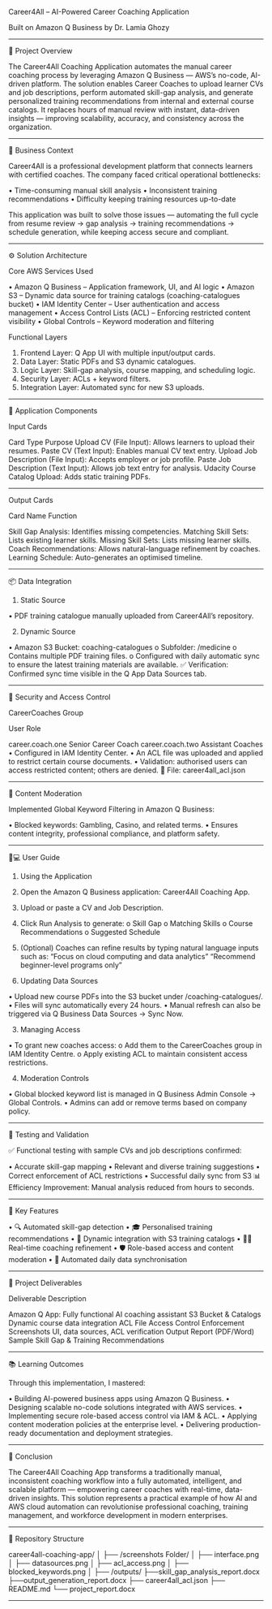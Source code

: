 Career4All – AI-Powered Career Coaching Application

Built on Amazon Q Business by Dr. Lamia Ghozy
________________________________________
🚀 Project Overview

The Career4All Coaching Application automates the manual career coaching process by leveraging Amazon Q Business — AWS’s no-code, AI-driven platform.
The solution enables Career Coaches to upload learner CVs and job descriptions, perform automated skill-gap analysis, and generate personalized training recommendations from internal and external course catalogs.
It replaces hours of manual review with instant, data-driven insights — improving scalability, accuracy, and consistency across the organization.
________________________________________
🏢 Business Context

Career4All is a professional development platform that connects learners with certified coaches. The company faced critical operational bottlenecks:

•	Time-consuming manual skill analysis
•	Inconsistent training recommendations
•	Difficulty keeping training resources up-to-date

This application was built to solve those issues — automating the full cycle from resume review → gap analysis → training recommendations → schedule generation, while keeping access secure and compliant.
________________________________________
⚙️ Solution Architecture

Core AWS Services Used

•	Amazon Q Business – Application framework, UI, and AI logic
•	Amazon S3 – Dynamic data source for training catalogs (coaching-catalogues bucket)
•	IAM Identity Center – User authentication and access management
•	Access Control Lists (ACL) – Enforcing restricted content visibility
•	Global Controls – Keyword moderation and filtering

Functional Layers

1.	Frontend Layer: Q App UI with multiple input/output cards.
2.	Data Layer: Static PDFs and S3 dynamic catalogues.
3.	Logic Layer: Skill-gap analysis, course mapping, and scheduling logic.
4.	Security Layer: ACLs + keyword filters.
5.	Integration Layer: Automated sync for new S3 uploads.
________________________________________
🧩 Application Components

Input Cards

Card Type	                  Purpose
Upload CV (File Input):	Allows learners to upload their resumes.
Paste CV (Text Input):	Enables manual CV text entry.
Upload Job Description (File Input):	Accepts employer or job profile.
Paste Job Description (Text Input):	Allows job text entry for analysis.
Udacity Course Catalog Upload:	Adds static training PDFs.
________________________________________
Output Cards

Card Name	             Function

Skill Gap Analysis:	Identifies missing competencies.
Matching Skill Sets:	Lists existing learner skills.
Missing Skill Sets:	Lists missing learner skills.
Coach Recommendations:	Allows natural-language refinement by coaches.
Learning Schedule:	Auto-generates an optimised timeline.
________________________________________
📦 Data Integration

1. Static Source

•	PDF training catalogue manually uploaded from Career4All’s repository.

2. Dynamic Source

•	Amazon S3 Bucket: coaching-catalogues
o	Subfolder: /medicine
o	Contains multiple PDF training files.
o	Configured with daily automatic sync to ensure the latest training materials are available.
✅ Verification: Confirmed sync time visible in the Q App Data Sources tab.
________________________________________
🔐 Security and Access Control

CareerCoaches Group

User	              Role

career.coach.one	Senior Career Coach
career.coach.two	Assistant Coaches
•	Configured in IAM Identity Center.
•	An ACL file was uploaded and applied to restrict certain course documents.
•	Validation: authorised users can access restricted content; others are denied.
📁 File: career4all_acl.json
________________________________________
🚫 Content Moderation

Implemented Global Keyword Filtering in Amazon Q Business:

•	Blocked keywords: Gambling, Casino, and related terms.
•	Ensures content integrity, professional compliance, and platform safety.
________________________________________
🧑💻 User Guide

1. Using the Application

1.	Open the Amazon Q Business application: Career4All Coaching App.
2.	Upload or paste a CV and Job Description.
3.	Click Run Analysis to generate:
o	Skill Gap
o	Matching Skills
o	Course Recommendations
o	Suggested Schedule
4.	(Optional) Coaches can refine results by typing natural language inputs such as:
“Focus on cloud computing and data analytics”
“Recommend beginner-level programs only”

2. Updating Data Sources

•	Upload new course PDFs into the S3 bucket under /coaching-catalogues/.
•	Files will sync automatically every 24 hours.
•	Manual refresh can also be triggered via Q Business Data Sources → Sync Now.

3. Managing Access

•	To grant new coaches access:
o	Add them to the CareerCoaches group in IAM Identity Centre.
o	Apply existing ACL to maintain consistent access restrictions.

4. Moderation Controls

•	Global blocked keyword list is managed in Q Business Admin Console → Global Controls.
•	Admins can add or remove terms based on company policy.
________________________________________
🧾 Testing and Validation

✅ Functional testing with sample CVs and job descriptions confirmed:

•	Accurate skill-gap mapping
•	Relevant and diverse training suggestions
•	Correct enforcement of ACL restrictions
•	Successful daily sync from S3
📊 Efficiency Improvement: Manual analysis reduced from hours to seconds.
________________________________________
🧠 Key Features

•	🔍 Automated skill-gap detection
•	🎓 Personalised training recommendations
•	🧩 Dynamic integration with S3 training catalogs
•	🧑🏫 Real-time coaching refinement
•	🛡️ Role-based access and content moderation
•	🔁 Automated daily data synchronisation
________________________________________
🧱 Project Deliverables

Deliverable	Description

Amazon Q App: Fully functional AI coaching assistant
S3 Bucket & Catalogs	Dynamic course data integration
ACL File	Access Control Enforcement
Screenshots	UI, data sources, ACL verification
Output Report (PDF/Word)	Sample Skill Gap & Training Recommendations
________________________________________
📚 Learning Outcomes

Through this implementation, I mastered:

•	Building AI-powered business apps using Amazon Q Business.
•	Designing scalable no-code solutions integrated with AWS services.
•	Implementing secure role-based access control via IAM & ACL.
•	Applying content moderation policies at the enterprise level.
•	Delivering production-ready documentation and deployment strategies.
________________________________________
🏁 Conclusion

The Career4All Coaching App transforms a traditionally manual, inconsistent coaching workflow into a fully automated, intelligent, and scalable platform — empowering career coaches with real-time, data-driven insights.
This solution represents a practical example of how AI and AWS cloud automation can revolutionise professional coaching, training management, and workforce development in modern enterprises.
________________________________________
🧾 Repository Structure

career4all-coaching-app/
│
├── /screenshots Folder/
│   ├── interface.png
│   ├── datasources.png
│   ├── acl_access.png
│   ├── blocked_keywords.png
│
├── /outputs/
├──skill_gap_analysis_report.docx
├──output_generation_report.docx
├── career4all_acl.json
├── README.md
└── project_report.docx
________________________________________
